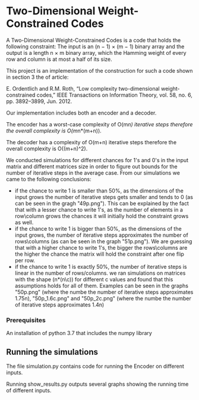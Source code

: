 # Two-Dimensional Weight-Constrained Codes

A Two-Dimensional Weight-Constrained Codes is a code that holds the following constraint:
The input is an (n − 1) × (m − 1) binary array and the output is a length n × m binary array, which the Hamming weight of every row and column is at most a half of its size.
 
This project is an implementation of the construction for such a code shown in section 3 the of article:
 
E. Ordentlich and R.M. Roth, “Low complexity two-dimensional weight-constrained codes,” IEEE Transactions on Information Theory, vol. 58, no. 6, pp. 3892–3899, Jun. 2012. 

Our implementation includes both an encoder and a decoder.

The encoder has a worst-case complexity of O(m*n) iterative steps therefore the overall complexity is O(m*n*(m+n)).

The decoder has a complexity of O(m+n) iterative steps therefore the overall complexity is O((m+n)^2).

We conducted simulations for different chances for 1's and 0's in the input matrix and different matrices size in order to figure out bounds for the number of iterative steps in the average case.
From our simulations we came to the following conclusions:
- if the chance to write 1 is smaller than 50%, as the dimensions of the input grows the number of iterative steps gets smaller and tends to 0 (as can be seen in the gragh "49p.png").
This can be explained by the fact that with a lesser chance to write 1's, as the number of elements in a row\column grows the chances it will initially hold the constraint grows as well.  
- if the chance to write 1 is bigger than 50%, as the dimensions of the input grows, the number of iterative steps approximates the number of rows\columns (as can be seen in the graph "51p.png").
We are guessing that with a higher chance to write 1's, the bigger the rows\columns are the higher the chance the matrix will hold the constraint after one flip per row.
- if the chance to write 1 is exactly 50%, the number of iterative steps is linear in the number of rows/columns. we ran simulations on matrices with the shape (n*(n\c)) for different c values and found that this assumptions holds for all of them.
Examples can be seen in the graphs "50p.png" (where the numbe the number of iterative steps approximates 1.75n), "50p_1.6c.png" and "50p_2c.png" (where the numbe the number of iterative steps approximates 1.4n)



### Prerequisites

An installation of python 3.7 that includes the numpy library


## Running the simulations

The file simulation.py contains code for running the Encoder on different inputs.

Running show_results.py outputs several graphs showing the running time of different inputs.  

